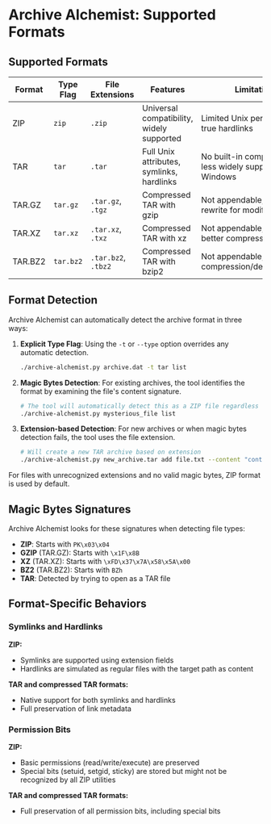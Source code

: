 # Archive Alchemist: Supported Formats

## Supported Formats

| Format | Type Flag | File Extensions | Features | Limitations |
|--------|-----------|----------------|----------|-------------|
| ZIP | `zip` | `.zip` | Universal compatibility, widely supported | Limited Unix permissions, no true hardlinks |
| TAR | `tar` | `.tar` | Full Unix attributes, symlinks, hardlinks | No built-in compression, less widely supported on Windows |
| TAR.GZ | `tar.gz` | `.tar.gz`, `.tgz` | Compressed TAR with gzip | Not appendable, requires full rewrite for modifications |
| TAR.XZ | `tar.xz` | `.tar.xz`, `.txz` | Compressed TAR with xz | Not appendable, slower but better compression |
| TAR.BZ2 | `tar.bz2` | `.tar.bz2`, `.tbz2` | Compressed TAR with bzip2 | Not appendable, slower compression/decompression |

## Format Detection

Archive Alchemist can automatically detect the archive format in three ways:

1. **Explicit Type Flag**: Using the `-t` or `--type` option overrides any automatic detection.
   ```bash
   ./archive-alchemist.py archive.dat -t tar list
   ```

2. **Magic Bytes Detection**: For existing archives, the tool identifies the format by examining the file's content signature.
   ```bash
   # The tool will automatically detect this as a ZIP file regardless of extension
   ./archive-alchemist.py mysterious_file list
   ```

3. **Extension-based Detection**: For new archives or when magic bytes detection fails, the tool uses the file extension.
   ```bash
   # Will create a new TAR archive based on extension
   ./archive-alchemist.py new_archive.tar add file.txt --content "content"
   ```

For files with unrecognized extensions and no valid magic bytes, ZIP format is used by default.

## Magic Bytes Signatures

Archive Alchemist looks for these signatures when detecting file types:

- **ZIP**: Starts with `PK\x03\x04`
- **GZIP** (TAR.GZ): Starts with `\x1F\x8B`
- **XZ** (TAR.XZ): Starts with `\xFD\x37\x7A\x58\x5A\x00`
- **BZ2** (TAR.BZ2): Starts with `BZh`
- **TAR**: Detected by trying to open as a TAR file

## Format-Specific Behaviors

### Symlinks and Hardlinks

**ZIP:**
- Symlinks are supported using extension fields
- Hardlinks are simulated as regular files with the target path as content

**TAR and compressed TAR formats:**
- Native support for both symlinks and hardlinks
- Full preservation of link metadata

### Permission Bits

**ZIP:**
- Basic permissions (read/write/execute) are preserved
- Special bits (setuid, setgid, sticky) are stored but might not be recognized by all ZIP utilities

**TAR and compressed TAR formats:**
- Full preservation of all permission bits, including special bits